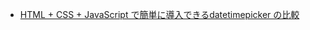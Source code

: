 - [HTML + CSS + JavaScript で簡単に導入できるdatetimepicker の比較](http://techracho.bpsinc.jp/shibuya/2014_10_15/19114)

